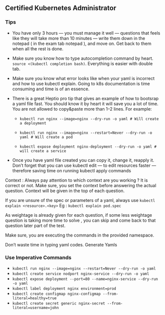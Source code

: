 ## Certified Kubernetes Administrator

### Tips

* You have only 3 hours — you must manage it well — questions that feels like they will take more than 10 minutes — write them down in the notepad ( in the exam tab notepad ), and move on. Get back to them when all the rest is done.
  
* Make sure you know how to type autocompletion command by heart. `source <(kubectl completion bash)`. Everything is easier with double tab.
  
* Make sure you know what error looks like when your yaml is incorrect and how to use kubectl explain. Going to k8s documentation is time consuming and time is of an essence.
  
* There is a great Heptio pro tip that gives an example of how to bootsrap a yaml file fast. You should know it by heart it will save you a lot of time. You are not allowed to copy&paste more than 1–2 lines. For example:
  
  *  `kubectl run nginx --image=nginx --dry-run -o yaml # Will create a deployment`

  *  `kubectl run nginx --image=nginx --restart=Never --dry-run -o yaml # Will create a pod`
  
  *  `kubectl expose deployment nginx-deployment --dry-run -o yaml # will create a service`

* Once you have yaml file created you can copy it, change it, reapply it. Don’t forget that you can use kubectl edit — to edit resources faster — therefore saving time on running kubectl apply commands

Context : Always pay attention to which context are you working ? It is correct or not. Make sure, you set the context before answering the actual question. Context will be given in the top of each question.

If you are unsure of the spec or parameters of a yaml, always use `kubectl explain <resource>.<key>` Eg : `kubectl explain pod.spec`

As weightage is already given for each question, if some less weightage question is taking more time to solve , you can skip and come back to that question later part of the test.

Make sure, you are executing the commands in the provided namespace.

Don’t waste time in typing yaml codes. Generate Yamls

### Use Imperative Commands
* `kubectl run nginx --image=nginx --restart=Never --dry-run -o yaml`
* `kubectl create service nodport nginx-service --dry-run -o yaml`
* `kubectl expose deployment --port=80 --name=nginx-service --dry-run -o yaml`
* `kubectl label deployment nginx environment=prod`
* `kubectl create configmap nginx-configmap --from-literal=healthy=true`
* `kubectl create secret generic nginx-secret --from-literal=username=john`


